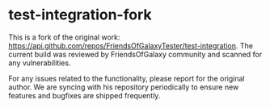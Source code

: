# test-integration-fork

This is a fork of the original work: https://api.github.com/repos/FriendsOfGalaxyTester/test-integration. The current build was reviewed by FriendsOfGalaxy community and scanned for any vulnerabilities.

For any issues related to the functionality, please report for the original author. We are syncing with his repository periodically to ensure new features and bugfixes are shipped frequently.
